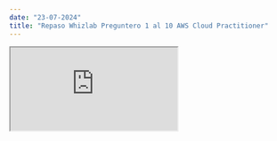 ```yaml
---
date: "23-07-2024"
title: "Repaso Whizlab Preguntero 1 al 10 AWS Cloud Practitioner"
---
```

<iframe src="https://www.youtube.com/embed/b45eaJj-W8k" allowfullscreen></iframe>
